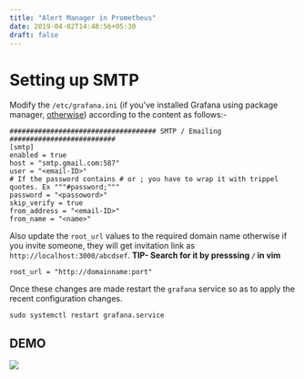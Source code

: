 ```yaml
---
title: "Alert Manager in Prometheus"
date: 2019-04-02T14:48:56+05:30
draft: false
---
```


# Setting up SMTP
Modify the `/etc/grafana.ini` (if you've installed Grafana using package manager, [otherwise](http://docs.grafana.org/installation/configuration/)) according to the content as follows:-
```
#################################### SMTP / Emailing ##########################
[smtp]
enabled = true
host = "smtp.gmail.com:587"
user = "<email-ID>"
# If the password contains # or ; you have to wrap it with trippel quotes. Ex """#password;"""
password = "<passoword>"
skip_verify = true
from_address = "<email-ID>"
from_name = "<name>"
```
Also update the `root_url` values to the required domain name otherwise if you invite someone, they will get invitation link as `http://localhost:3000/abcdsef`.
**TIP- Search for it by presssing `/` in vim**
```
root_url = "http://domainname:port"
```

Once these changes are made restart the `grafana` service so as to apply the recent configuration changes. 

`sudo systemctl restart grafana.service`

## DEMO

![](images/2019-04-02-22-28-06.png)